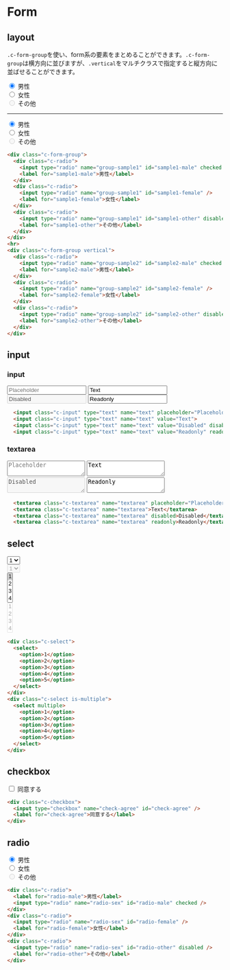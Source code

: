# Form

## layout

`.c-form-group`を使い、form系の要素をまとめることができます。`.c-form-group`は横方向に並びますが、`.vertical`をマルチクラスで指定すると縦方向に並ばせることができます。

<div class="sample-container">
  <div class="c-form-group">
    <div class="c-radio">
      <input type="radio" name="group-sample1" id="sample1-male" checked />
      <label for="sample1-male">男性</label>
    </div>
    <div class="c-radio">
      <input type="radio" name="group-sample1" id="sample1-female" />
      <label for="sample1-female">女性</label>
    </div>
    <div class="c-radio">
      <input type="radio" name="group-sample1" id="sample1-other" disabled />
      <label for="sample1-other">その他</label>
    </div>
  </div>
  <hr>
  <div class="c-form-group vertical">
    <div class="c-radio">
      <input type="radio" name="group-sample2" id="sample2-male" checked />
      <label for="sample2-male">男性</label>
    </div>
    <div class="c-radio">
      <input type="radio" name="group-sample2" id="sample2-female" />
      <label for="sample2-female">女性</label>
    </div>
    <div class="c-radio">
      <input type="radio" name="group-sample2" id="sample2-other" disabled />
      <label for="sample2-other">その他</label>
    </div>
  </div>
</div>

```html
<div class="c-form-group">
  <div class="c-radio">
    <input type="radio" name="group-sample1" id="sample1-male" checked />
    <label for="sample1-male">男性</label>
  </div>
  <div class="c-radio">
    <input type="radio" name="group-sample1" id="sample1-female" />
    <label for="sample1-female">女性</label>
  </div>
  <div class="c-radio">
    <input type="radio" name="group-sample1" id="sample1-other" disabled />
    <label for="sample1-other">その他</label>
  </div>
</div>
<hr>
<div class="c-form-group vertical">
  <div class="c-radio">
    <input type="radio" name="group-sample2" id="sample2-male" checked />
    <label for="sample2-male">男性</label>
  </div>
  <div class="c-radio">
    <input type="radio" name="group-sample2" id="sample2-female" />
    <label for="sample2-female">女性</label>
  </div>
  <div class="c-radio">
    <input type="radio" name="group-sample2" id="sample2-other" disabled />
    <label for="sample2-other">その他</label>
  </div>
</div>
```

## input

### input

<div class="sample-container">
  <input class="c-input" type="text" name="text" placeholder="Placeholder">
  <input class="c-input" type="text" name="text" value="Text">
  <input class="c-input" type="text" name="text" value="Disabled" disabled>
  <input class="c-input" type="text" name="text" value="Readonly" readonly>
</div>

```html
  <input class="c-input" type="text" name="text" placeholder="Placeholder">
  <input class="c-input" type="text" name="text" value="Text">
  <input class="c-input" type="text" name="text" value="Disabled" disabled>
  <input class="c-input" type="text" name="text" value="Readonly" readonly>
```


### textarea

<div class="sample-container">
  <textarea class="c-textarea" name="textarea" placeholder="Placeholder"></textarea>
  <textarea class="c-textarea" name="textarea">Text</textarea>
  <textarea class="c-textarea" name="textarea" disabled>Disabled</textarea>
  <textarea class="c-textarea" name="textarea" readonly>Readonly</textarea>
</div>

```html
  <textarea class="c-textarea" name="textarea" placeholder="Placeholder"></textarea>
  <textarea class="c-textarea" name="textarea">Text</textarea>
  <textarea class="c-textarea" name="textarea" disabled>Disabled</textarea>
  <textarea class="c-textarea" name="textarea" readonly>Readonly</textarea>
```


## select

<div class="sample-container">
  <div class="o-columns is-multiline">
    <div class="column is-full">
      <div class="c-select">
        <select>
          <option>1</option>
          <option>2</option>
          <option>3</option>
          <option>4</option>
          <option>5</option>
        </select>
      </div>
        <div class="c-select">
          <select disabled>
            <option>1</option>
            <option>2</option>
            <option>3</option>
            <option>4</option>
            <option>5</option>
          </select>
      </div>
    </div>
    <div class="column is-full">
      <div class="c-select is-multiple">
        <select multiple>
          <option selected>1</option>
          <option>2</option>
          <option>3</option>
          <option>4</option>
          <option>5</option>
        </select>
      </div>
      <div class="c-select is-multiple">
        <select multiple disabled>
          <option>1</option>
          <option>2</option>
          <option>3</option>
          <option>4</option>
          <option>5</option>
        </select>
      </div>
    </div>
  </div>
</div>

```html
<div class="c-select">
  <select>
    <option>1</option>
    <option>2</option>
    <option>3</option>
    <option>4</option>
    <option>5</option>
  </select>
</div>
<div class="c-select is-multiple">
  <select multiple>
    <option>1</option>
    <option>2</option>
    <option>3</option>
    <option>4</option>
    <option>5</option>
  </select>
</div>
```

## checkbox

<div class="sample-container">
  <div class="c-form-group">
    <div class="c-checkbox">
      <input type="checkbox" name="check-agree" id="check-agree" />
      <label for="check-agree">同意する</label>
    </div>
  </div>
</div>

```html
<div class="c-checkbox">
  <input type="checkbox" name="check-agree" id="check-agree" />
  <label for="check-agree">同意する</label>
</div>
```

## radio

<div class="sample-container">
  <div class="c-form-group">
    <div class="c-radio">
      <input type="radio" name="radio-sex" id="radio-male" checked />
      <label for="radio-male">男性</label>
    </div>
    <div class="c-radio">
      <input type="radio" name="radio-sex" id="radio-female" />
      <label for="radio-female">女性</label>
    </div>
    <div class="c-radio">
      <input type="radio" name="radio-sex" id="radio-other" disabled />
      <label for="radio-other">その他</label>
    </div>
  </div>
</div>

```html
<div class="c-radio">
  <label for="radio-male">男性</label>
  <input type="radio" name="radio-sex" id="radio-male" checked />
</div>
<div class="c-radio">
  <input type="radio" name="radio-sex" id="radio-female" />
  <label for="radio-female">女性</label>
</div>
<div class="c-radio">
  <input type="radio" name="radio-sex" id="radio-other" disabled />
  <label for="radio-other">その他</label>
</div>
```
